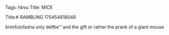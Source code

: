 Tags: hbvu
Title: MICE
  
Title:# RAMBLING 170454818048  
  
brimfulofasha only delftie™ and the gift or rather the prank of a giant mouse